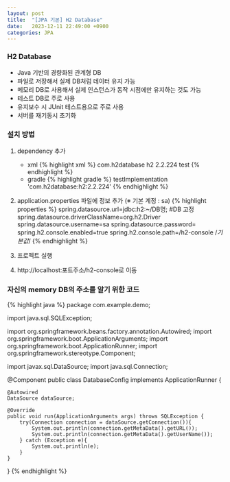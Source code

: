 ```yaml
---
layout: post
title:  "[JPA 기본] H2 Database"
date:   2023-12-11 22:49:00 +0900
categories: JPA
---
```


### H2 Database
    
- Java 기반의 경량화된 관계형 DB
- 파일로 저장해서 실제 DB처럼 데이터 유지 가능
- 메모리 DB로 사용해서 실제 인스턴스가 동작 시점에만 유지하는 것도 가능
- 테스트 DB로 주로 사용
- 유지보수 시 JUnit 테스트용으로 주로 사용
- 서버를 재기동시 초기화

### 설치 방법

1. dependency 추가
    - xml
        {% highlight xml %}
        <dependency>
            <groupId>com.h2database</groupId>
            <artifactId>h2</artifactId>
            <version>2.2.224</version>
            <scope>test</scope>
        </dependency>
        {% endhighlight %}
    - gradle
        {% highlight gradle %}
        testImplementation 'com.h2database:h2:2.2.224'
        {% endhighlight %}

2. application.properties 파일에 정보 추가 (※ 기본 계정 : sa)
    {% highlight properties %}
    spring.datasource.url=jdbc:h2:~/DB명; #DB 고정
    spring.datasource.driverClassName=org.h2.Driver
    spring.datasource.username=sa
    spring.datasource.password=
    spring.h2.console.enabled=true
    spring.h2.console.path=/h2-console /*기본값*/
    {% endhighlight %}
3. 프로젝트 실행
4. http://localhost:포트주소/h2-console로 이동

### 자신의 memory DB의 주소를 알기 위한 코드
    
{% highlight java %}
package com.example.demo;

import java.sql.SQLException;

import org.springframework.beans.factory.annotation.Autowired;
import org.springframework.boot.ApplicationArguments;
import org.springframework.boot.ApplicationRunner;
import org.springframework.stereotype.Component;

import javax.sql.DataSource;
import java.sql.Connection;

@Component
public class DatabaseConfig implements ApplicationRunner {

    @Autowired
    DataSource dataSource;

    @Override
    public void run(ApplicationArguments args) throws SQLException {
        try(Connection connection = dataSource.getConnection()){
            System.out.println(connection.getMetaData().getURL());
            System.out.println(connection.getMetaData().getUserName());
        } catch (Exception e){
            System.out.println(e);
        }
    }
}
{% endhighlight %}